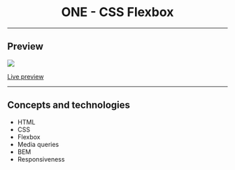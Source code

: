 <h1 align="center">ONE - CSS Flexbox</h1>
<hr>
<h2>Preview</h2>
<a align="center"><img src="https://user-images.githubusercontent.com/106234166/198902352-642be4a2-b765-4992-ab62-4070a4a81dca.png"></a>
<p><a href="https://one-04-flexbox-mgastonportillo.vercel.app/">Live preview</a></p>
<hr>
<h2>Concepts and technologies</h2>
<ul>
<li>HTML</li>
<li>CSS</li>
<li>Flexbox</li>
<li>Media queries</li>
<li>BEM</li>
<li>Responsiveness</li>
</ul>

